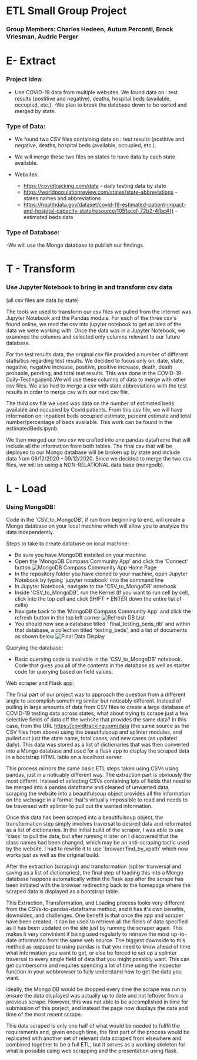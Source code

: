# ETL Small Group Project
### Group Members: Charles Hedeen, Autum Perconti, Brock Vriesman, Audric Perger


# E- Extract
### Project Idea: 
* Use COVID-19 data from multiple websites. We found data on : test results (postitive and negative), deaths, hospital beds (available, occupied, etc.).
-We plan to break the database down to be sorted and merged by state.

### Type of Data:
 * We found two CSV files containing data on : test results (postitive and negative, deaths, hospital beds (available, occupied, etc.).
 * We will merge these two files on states to have data by each state available.

* Websites:
    * https://covidtracking.com/data - daily testing data by state
    * https://worldpopulationreview.com/states/state-abbreviations - states names and abbreviations
    * https://healthdata.gov/dataset/covid-19-estimated-patient-impact-and-hospital-capacity-state/resource/1051acef-72b2-4fbc#{} - estimated beds data

### Type of Database:
-We will use the Mongo database to publish our findings.


# T - Transform
### Use Jupyter Notebook to bring in and transform csv data
(all csv files are data by state)

The tools we used to transform our csv files we pulled from the internet was Jupyter Notebook and the Pandas module. For each of the three csv's found online, we read the csv into jupyter notebook to get an idea of the data we were working with. Once the data was in a Jupyter Notebook, we examined the columns and selected only columns relevant to our future database.

For the test results data, the original csv file provided a number of different statisitics regarding test results. We decided to focus only on: date, state, negative, negative increase, positive, positive increase, death, death probable, pending, and total test results. This was done in the COVID-19-Daily-Testing.ipynb.We will use these columns of data to merge with other csv files.
We also had to merge a csv with state abbreviations with the test results in order to merge csv with our next csv file.

The third csv file we used was data on the number of estimated beds available and occupied by Covid patients. From this csv file, we will have information on: inpatient beds occupied estimate, percent estimate and total number/percentage of beds available. This work can be found in the estimatedBeds.ipynb.

We then merged our two csv we crafted into one pandas dataframe that will include all the information from both tables. The final csv that will be deployed to our Mongo database will be broken up by state and include data from 08/12/2020 - 09/12/2020. Since we decided to merge the two csv files, we will be using a NON-RELATIONAL data base (mongodb). 


# L - Load
### Using MongoDB:
Code in the 'CSV_to_MongoDB', if run from beginning to end, will create a Mongo database on your local machine which will allow you to analyize the data independently.

Steps to take to create database on local machine:
* Be sure you have MongoDB installed on your machine
* Open the 'MongoDB Compass Community App' and click the 'Connect' button
![MongoDB Compass Community App Home Page](/Readme_files/Images/MongoDB_Home_Screen.png)
* In the repository folder you have cloned to your machine, open Jupyter Notebook by typing 'jupyter notebook' into the command line
* In Jupyter Notebook, navigate to the 'CSV_to_MongoDB' notebook
* Inside 'CSV_to_MongoDB', run the Kernel (If you want to run cell by cell, click into the top cell and click SHIFT + ENTER down the entire list of cells)
* Navigate back to the 'MongoDB Compass Community App' and click the refresh button in the top left corner
![Refresh DB List](/Readme_files/Images/Refresh_DB_List.png)
* You should now see a database titled '  final_testing_beds_db' and within that database, a collection titled 'testing_beds', and a list of documents as shown below
![Final Data Display](/Readme_files/Images/Final_Data_Display.png)

Querying the database:
* Basic querying code is available in the 'CSV_to_MongoDB' notebook. Code that gives you all of the contents in the database as well as starter code for querying based on field values.

Web scraper and Flask app:

The final part of our project was to approach the question from a different angle to accomplish something similar but noticably different. Instead of pulling in large amounts of data from CSV files to create a large database of COVID-19 testing data across states, what about trying to scrape just a few selective fields of data off the website that provides the same data? In this case, from the URL https://covidtracking.com/data (the same source as the CSV files from above) using the beautifulsoup and splinter modules, and pulled out just the state name, total cases, and new cases (as updated daily). This data was stored as a list of dictionaries that was then converted into a Mongo database and used for a flask app to display the scraped data in a bootstrap HTML table on a localhost server.

This process mirrors the same basic ETL steps taken using CSVs using pandas, just in a noticably different way. The extraction part is obviously the most differnt. Instead of selecting CSVs containing lots of fields that need to be merged into a pandas dataframe and cleaned of unwanted data, scraping the website into a beautifulsoup object provides all the information on the webpage in a format that's virtually impossible to read and needs to be traversed with splinter to pull out the wanted information.

Once this data has been scraped into a beautifulsoup object, the transformation step simply involves traversal to desired data and reformated as a list of dictionaries. In the initial build of the scraper, I was able to use 'class' to pull the data, but after running it later on I discovered that the class names had been changed, which may be an anti-scraping tactic used by the website. I had to rewrite it to use 'browser.find_by_xpath' which now works just as well as the original build. 

After the extraction (scraping) and transformation (spliter tranversal and saving as a list of dictionaries), the final step of loading this into a Mongo database happens automatically within the flask app after the scrape has been initiated with the browser redirecting back to the homepage where the scraped data is displayed as a bootstrap table. 

This Extraction, Transformation, and Loading process looks very different from the CSVs-to-pandas-dataframe method, and it has it's own benefits, downsides, and challenges. One benefit is that once the app and scraper have been created, it can be used to retrieve all the fields of data specified as it has been updated on the site just by running the scraper again. This makes it very convinient if being used regularly to retrieve the most up-to-date information from the same web source. The biggest downside to this method as opposed to using pandas is that you need to know ahead of time what information you want to get, or else be forced to set up a splinter traversal to every single field of data that you might possibly want. This can get cumbersome and requires spending a lot of time using the inspector function in your webbrowser to fully understand how to get the data you want. 

ideally, the Mongo DB would be dropped every time the scrape was run to ensure the data displayed was actually up to date and not leftover from a previous scrape. However, this was not able to be accomplished in time for submission of this porject, and instead the page now displays the date and time of the most recent scrape. 

This data scraped is only one half of what would be needed to fullfil the requirements and, given enough time, the first part of the process would be replicated with another set of relevant data scraped from elsewhere and combined together to be a full ETL, but it serves as a working skeleton for what is possible using web scrapping and the presentation using flask.
